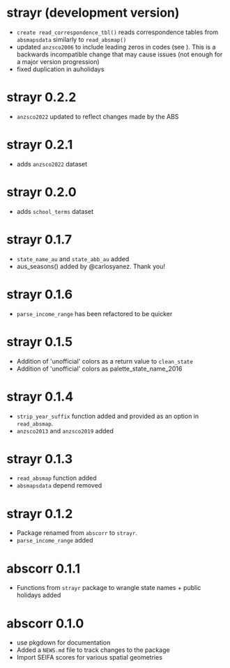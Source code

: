 # strayr (development version)
* `create read_correspondence_tbl()` reads correspondence tables from
`absmapsdata` similarly to `read_absmap()`
* updated `anzsco2006` to include leading zeros in codes (see ). This is a backwards incompatible change that may cause issues (not enough for a major version progression)
* fixed duplication in auholidays

# strayr 0.2.2
* `anzsco2022` updated to reflect changes made by the ABS

# strayr 0.2.1
* adds `anzsco2022` dataset

# strayr 0.2.0
* adds `school_terms` dataset

# strayr 0.1.7
* `state_name_au` and `state_abb_au` added
* aus_seasons() added by @carlosyanez. Thank you!

# strayr 0.1.6
* `parse_income_range` has been refactored to be quicker

# strayr 0.1.5
* Addition of 'unofficial' colors as a return value to `clean_state`
* Addition of 'unofficial' colors as palette_state_name_2016

# strayr 0.1.4
* `strip_year_suffix` function added and provided as an option in `read_absmap`.
* `anzsco2013` and `anzsco2019` added

# strayr 0.1.3
* `read_absmap` function added
* `absmapsdata` depend removed

# strayr 0.1.2
* Package renamed from `abscorr` to `strayr`.
* `parse_income_range` added

# abscorr 0.1.1
* Functions from `strayr` package to wrangle state names + public holidays added

# abscorr 0.1.0
* use pkgdown for documentation
* Added a `NEWS.md` file to track changes to the package
* Import SEIFA scores for various spatial geometries
